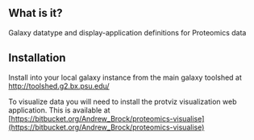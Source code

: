 ## What is it?
Galaxy datatype and display-application definitions for Proteomics data

## Installation
Install into your local galaxy instance from the main galaxy toolshed at http://toolshed.g2.bx.psu.edu/

To visualize data you will need to install the protviz visualization web application.  This is available at
[https://bitbucket.org/Andrew_Brock/proteomics-visualise](https://bitbucket.org/Andrew_Brock/proteomics-visualise)

